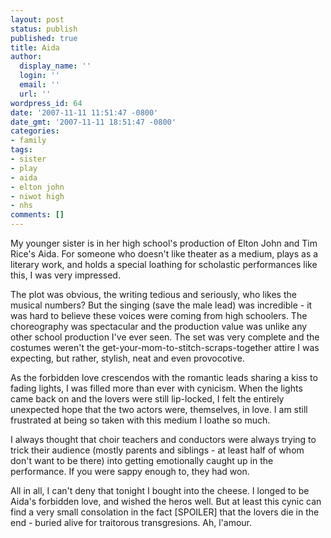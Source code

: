 ```yaml
---
layout: post
status: publish
published: true
title: Aida
author:
  display_name: ''
  login: ''
  email: ''
  url: ''
wordpress_id: 64
date: '2007-11-11 11:51:47 -0800'
date_gmt: '2007-11-11 18:51:47 -0800'
categories:
- family
tags:
- sister
- play
- aida
- elton john
- niwot high
- nhs
comments: []
---
```

My younger sister is in her high school's production of Elton John and Tim Rice's Aida.  For someone who doesn't like theater as a medium, plays as a literary work, and holds a special loathing for scholastic performances like this, I was very impressed.

The plot was obvious, the writing tedious and seriously, who likes the musical numbers?  But the singing (save the male lead) was incredible - it was hard to believe these voices were coming from high schoolers.  The choreography was spectacular and the production value was unlike any other school production I've ever seen.  The set was very complete and the costumes weren't the get-your-mom-to-stitch-scraps-together attire I was expecting, but rather, stylish, neat and even provocotive.

As the forbidden love crescendos with the romantic leads sharing a kiss to fading lights, I was filled more than ever with cynicism.  When the lights came back on and the lovers were still lip-locked, I felt the entirely unexpected hope that the two actors were, themselves, in love.  I am still frustrated at being so taken with this medium I loathe so much.

I always thought that choir teachers and conductors were always trying to trick their audience (mostly parents and siblings - at least half of whom don't want to be there) into getting emotionally caught up in the performance.  If you were sappy enough to, they had won.

All in all, I can't deny that tonight I bought into the cheese.  I longed to be Aida's forbidden love, and wished the heros well.  But at least this cynic can find a very small consolation in the fact [SPOILER] that the lovers die in the end - buried alive for traitorous transgresions.  Ah, l'amour.

